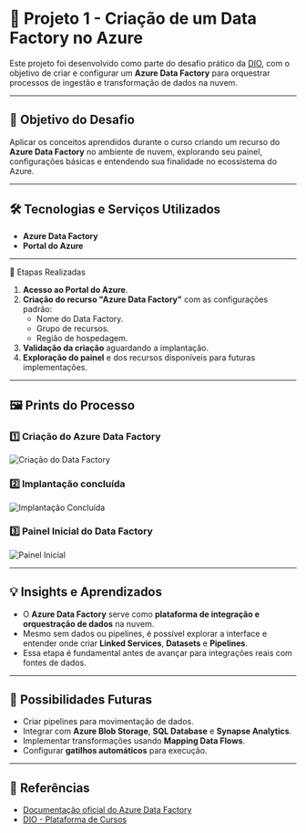 # 🚀 Projeto 1 - Criação de um Data Factory no Azure

Este projeto foi desenvolvido como parte do desafio prático da [DIO](https://www.dio.me/), com o objetivo de criar e configurar um **Azure Data Factory** para orquestrar processos de ingestão e transformação de dados na nuvem.

---

## 📌 Objetivo do Desafio
Aplicar os conceitos aprendidos durante o curso criando um recurso do **Azure Data Factory** no ambiente de nuvem, explorando seu painel, configurações básicas e entendendo sua finalidade no ecossistema do Azure.

---

## 🛠 Tecnologias e Serviços Utilizados
- **Azure Data Factory**
- **Portal do Azure**

---

📂 Etapas Realizadas
1. **Acesso ao Portal do Azure**.
2. **Criação do recurso "Azure Data Factory"** com as configurações padrão:
   - Nome do Data Factory.
   - Grupo de recursos.
   - Região de hospedagem.
3. **Validação da criação** aguardando a implantação.
4. **Exploração do painel** e dos recursos disponíveis para futuras implementações.

---

## 🖼 Prints do Processo

### 1️⃣ Criação do Azure Data Factory
![Criação do Data Factory](./prints/criacao-data-factory.png)

### 2️⃣ Implantação concluída
![Implantação Concluída](./prints/implantacao.png)

### 3️⃣ Painel Inicial do Data Factory
![Painel Inicial](./prints/painel-data-factory.png)

---

## 💡 Insights e Aprendizados
- O **Azure Data Factory** serve como **plataforma de integração e orquestração de dados** na nuvem.
- Mesmo sem dados ou pipelines, é possível explorar a interface e entender onde criar **Linked Services**, **Datasets** e **Pipelines**.
- Essa etapa é fundamental antes de avançar para integrações reais com fontes de dados.

---

## 🔮 Possibilidades Futuras
- Criar pipelines para movimentação de dados.
- Integrar com **Azure Blob Storage**, **SQL Database** e **Synapse Analytics**.
- Implementar transformações usando **Mapping Data Flows**.
- Configurar **gatilhos automáticos** para execução.

---

## 📎 Referências
- [Documentação oficial do Azure Data Factory](https://learn.microsoft.com/azure/data-factory/introduction)
- [DIO - Plataforma de Cursos](https://www.dio.me/)
